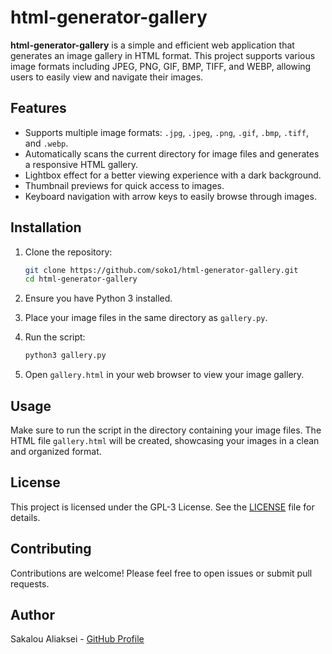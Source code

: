 # html-generator-gallery

**html-generator-gallery** is a simple and efficient web application that generates an image gallery in HTML format. This project supports various image formats including JPEG, PNG, GIF, BMP, TIFF, and WEBP, allowing users to easily view and navigate their images.

## Features

- Supports multiple image formats: `.jpg`, `.jpeg`, `.png`, `.gif`, `.bmp`, `.tiff`, and `.webp`.
- Automatically scans the current directory for image files and generates a responsive HTML gallery.
- Lightbox effect for a better viewing experience with a dark background.
- Thumbnail previews for quick access to images.
- Keyboard navigation with arrow keys to easily browse through images.

## Installation

1. Clone the repository:
   ```bash
   git clone https://github.com/soko1/html-generator-gallery.git
   cd html-generator-gallery
   ```

2. Ensure you have Python 3 installed.

3. Place your image files in the same directory as `gallery.py`.

4. Run the script:
   ```bash
   python3 gallery.py
   ```

5. Open `gallery.html` in your web browser to view your image gallery.

## Usage

Make sure to run the script in the directory containing your image files. The HTML file `gallery.html` will be created, showcasing your images in a clean and organized format.

## License

This project is licensed under the GPL-3 License. See the [LICENSE](LICENSE) file for details.

## Contributing

Contributions are welcome! Please feel free to open issues or submit pull requests.

## Author

Sakalou Aliaksei - [GitHub Profile](https://github.com/soko1)

